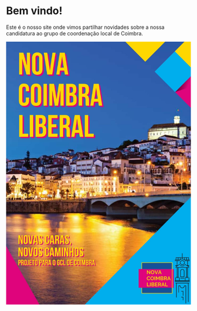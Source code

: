 # Bem vindo!

Este é o nosso site onde vimos partilhar novidades sobre a nossa candidatura ao grupo de coordenação local de Coimbra.


![teste](assets/1.jpg)

